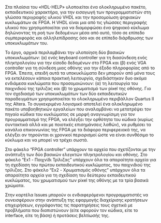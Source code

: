 Στα πλαίσια του «HDL-HELP» υλοποιείται ένα ολοκληρωμένο πακέτο, εκπαιδευτικού
χαρακτήρα, για την εισαγωγή των προγραμματιστών στη γλώσσα περιγραφής υλικού
VHDL και την προσομοίωση ψηφιακών κυκλωμάτων σε FPGA. Η VHDL είναι μια από τις
γλώσσες περιγραφής υλικού που χρησιμοποιείται για να διαμορφώσει ένα ψηφιακό
κύκλωμα δηλώνοντας τη ροή των δεδομένων μέσα από αυτό, τόσο σε επίπεδο
συμπεριφοράς και αλληλεπίδρασης όσο και σε επίπεδο διάρθρωσης των υποκυκλωμάτων
του.

Το έργο, αρχικά περιλαμβάνει την υλοποίηση δύο βασικών υποκυκλωμάτων: (α) ενός
keyboard controller για τη διασύνδεση ενός πληκτρολογίου για την είσοδο
δεδομένων στο FPGA και (β) ενός VGA controller για τη σύνδεση μιας οθόνης για
την έξοδο πληροφορίας από το FPGA. Έπειτα, επειδή αυτά τα υποκυκλώματα δεν
μπορούν από μόνα τους να εκτελέσουν κάποια πρακτική λειτουργία, σχεδιάστηκαν δυο
ακόμα ενδιάμεσα κυκλώματα που προσομοιώνουν: (α) τη λειτουργία του παιχνιδιού
της τρίλιζας και (β) το χρωματισμό των pixel της οθόνης. Για τον σχεδιασμό των
υποκυκλωμάτων των δύο εκπαιδευτικών παραδειγμάτων χρησιμοποιείται το
ολοκληρωμένο περιβάλλον Quartus II της Altera. Το συγκεκριμένο λογισμικό
αποτελεί ένα ολοκληρωμένο πακέτο υποβοηθητικών εργαλείων που αναλαμβάνει να
μετατρέψει τον πηγαίο κώδικα του κυκλώματος σε μορφή αναγνωρίσιμη για τον
προγραμματισμό της FPGA, να ελέγξει την ορθότητα του κώδικα (κυρίως συντακτικά
αλλά και με ποιοτικές επισημάνσεις λαθών), να ρυθμίσει τα κανάλια επικοινωνίας
της FPGA με τα διάφορα περιφερειακά της, να ελέγξει αν τηρούνται οι χρονικοί
περιορισμοί ώστε να είναι συνθέσιμο το κύκλωμα και να μπορεί να τρέχει σωστά.

Στο φάκελο “FPGA controller” υπάρχουν τα αρχεία που σχετίζονται με την ανάπτυξη
των δύο βασικών ελεγκτών πληκτρολογίου και οθόνης. Στο φάκελο “Ex1 - Παιχνίδι
Τρίλιζας” υπάρχουν όλα τα απαραίτητα αρχεία για τη σχεδίαση του πρώτου
εκπαιδευτικού κυκλώματος, του παιχνιδιού της τρίλιζας. Στο φάκελο “Ex2 -
Χρωματισμός οθόνης” υπάρχουν όλα τα απαραίτητα αρχεία για τη σχεδίαση του
δεύτερου εκπαιδευτικού κυκλώματος, του χρωματισμού των pixel της οθόνης με τα
τρία βασικά χρώματα.

Στην καρτέλα Issues μπορούν οι ενδιαφερόμενοι προγραμματιστές να συνεισφέρουν
στην ανάπτυξη της εφαρμογής διαχείρισης κρατήσεων επιχειρήσεων, εγγράφοντας τις
παρατηρήσεις τους σχετικά με προβλήματα που διαπιστώνουν (είτε αφορούν τον
κώδικα, είτε το interface, είτε τη βάση) ή προτάσεις βελτίωσής της.

 
